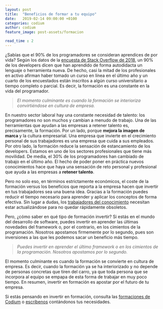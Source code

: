 ```yaml
---
layout: post
title:  "Beneficios de formar a tu equipo"
date:   2019-02-14 09:00:00 +0100
categories: codium
author: codium
feature_image: post-assets/formacion

read_time : 2
---
```

¿Sabías que el 90% de los programadores se consideran aprendices de por vida? Según los datos de la [encuesta de Stack Overflow de 2018](https://insights.stackoverflow.com/survey/2018), un 90% de los developers dicen que han aprendido de forma autodidacta un lenguaje o herramienta nueva. De hecho, casi la mitad de los profesionales en activo afirman haber tomado un curso en línea en el último año y un cuarto de los encuestados están inscritos a algún curso universitario a tiempo completo o parcial. Es decir, la formación es una constante en la vida del programador.

>_El momento culminante es cuando la formación se interioriza convirtiéndose en cultura de empresa._

En nuestro sector laboral hay una constante necesidad de talento: los programadores no son muchos y cambian a menudo de trabajo. Una de las herramientas que ayudan a las empresas a retener talento es, precisamente, la formación. Por un lado, porque **mejora la imagen de marca** y la cultura empresarial. Una empresa que invierte en el crecimiento personal de sus trabajadores es una empresa que cuida a sus empleados. Por otro lado, la formación reduce la sensación de estancamiento de los developers. Estamos en uno de los sectores profesionales que tiene más movilidad. De media, el 30% de los programadores han cambiado de trabajo en el último año. El hecho de poder poner en práctica nuevos conocimientos hace que haya una sensación de reto personal y profesional que ayuda a las empresas a **retener talento**.

Pero no solo eso, en términos estrictamente económicos, el coste de la formación versus los beneficios que reporta a la empresa hacen que invertir en tus trabajadores sea una buena idea. Gracias a la formación puedes reducir el tiempo necesario para aprender y aplicar los conceptos de forma efectiva. Sin lugar a dudas, los [trabajadores del conocimiento](https://es.wikipedia.org/wiki/Trabajador_del_conocimiento) necesitan estar actualizándose para no quedar rápidamente obsoletos.

Pero, ¿cómo saber en qué tipo de formación invertir? Si estás en el mundo del desarrollo de software, puedes invertir en aprender las últimas novedades del framework o, por el contrario, en los cimientos de la programación. Nosotros apostamos firmemente por lo segundo, pues son inversiones a las que les podemos sacar un beneficio más tiempo.

>_Puedes invertir en aprender el último framework o en los cimientos de la programación. Nosotros apostamos por lo segundo._

El momento culminante es cuando la formación se convierte en cultura de empresa. Es decir, cuando la formación ya se ha interiorizado y  no depende de personas concretas que tiren del carro,  ya que toda persona que se incorpora al equipo se empapa de esta forma de trabajar  en muy poco tiempo. En resumen, invertir en formación es apostar por el futuro de tu empresa.
 
 Si estás pensando en invertir en formación, consulta las [formaciones de Codium](https://www.codium.team/#formacion) o [escríbenos](https://www.codium.team/#contacto) contándonos tus necesidades.
